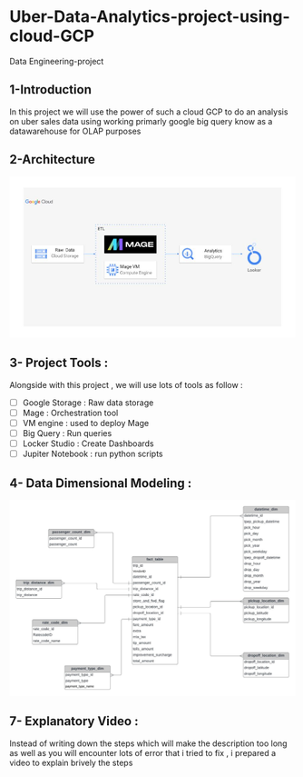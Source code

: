 # Uber-Data-Analytics-project-using-cloud-GCP
Data Engineering-project 
## 1-Introduction
In this project we will use the power of such a cloud GCP to do an analysis on uber sales data using working primarly google big query know as a datawarehouse for OLAP purposes 
## 2-Architecture 
![ETL GCP  - Page 3](architecture.jpg)
## 3- Project Tools : 
Alongside with this project , we will use lots of tools as follow : 
- [ ] Google Storage : Raw data storage 
- [ ] Mage : Orchestration tool 
- [ ] VM engine : used to deploy Mage 
- [ ] Big Query : Run queries 
- [ ] Locker Studio : Create Dashboards  
- [ ] Jupiter Notebook :   run python scripts 
## 4- Data Dimensional Modeling :   
![ETL GCP  - Page 4](data_model.jpeg) 
## 7- Explanatory Video  : 
Instead of writing down the steps which will make the description too long as well as you will encounter lots of error that i tried to fix , i prepared a video to explain brively the steps 


